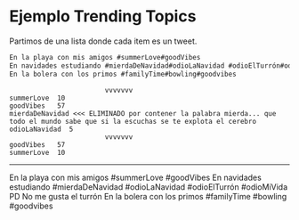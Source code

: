 
# Ejemplo Trending Topics

Partimos de una lista donde cada item es un tweet.

```txt
En la playa con mis amigos #summerLove#goodVibes
En navidades estudiando #mierdaDeNavidad#odioLaNavidad #odioElTurrón#odioMiVida. PD: No me gusta el turrón.
En la bolera con los primos #familyTime#bowling#goodvibes
```
                            vvvvvvv
    summerLove  10
    goodVibes   57
    mierdaDeNavidad <<< ELIMINADO por contener la palabra mierda... que todo el mundo sabe que si la escuchas se te explota el cerebro
    odioLaNavidad  5
                            vvvvvvv
    goodVibes   57
    summerLove  10



---
En
la
playa
con
mis
amigos
#summerLove
#goodVibes
En
navidades
estudiando
#mierdaDeNavidad
#odioLaNavidad
#odioElTurrón
#odioMiVida
PD
No
me
gusta
el
turrón
En
la
bolera
con
los
primos
#familyTime
#bowling
#goodvibes